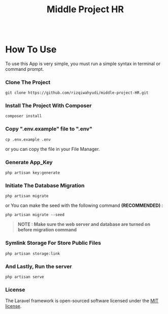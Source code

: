 <h1 align="center">Middle Project HR</h1>
<br><br>

# How To Use
To use this App is very simple, you must run a simple syntax in terminal or command prompt.

### Clone The Project
```
git clone https://github.com/rizqiwahyudi/middle-project-HR.git
```

### Install The Project With Composer
```
composer install
```

### Copy ".env.example" file to ".env"
```
cp .env.example .env
```
or you can copy the file in your File Manager.

### Generate App_Key
```
php artisan key:generate
```

### Initiate The Database Migration
```
php artisan migrate
```
or You can make the seed with the following command <b>(RECOMMENDED)</b> :
```
php artisan migrate --seed
```

> **NOTE : Make sure the web server and database are turned on before migration command**

### Symlink Storage For Store Public Files
```
php artisan storage:link
```

### And Lastly, Run the server
```
php artisan serve
```

### License
The Laravel framework is open-sourced software licensed under the [MIT license](https://opensource.org/licenses/MIT).

